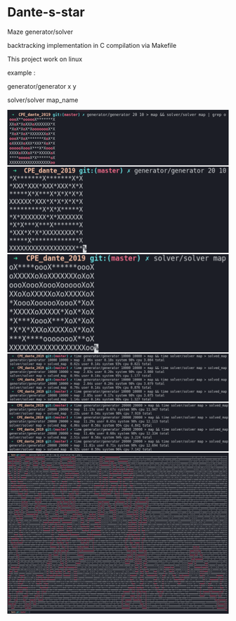 # Dante-s-star
Maze generator/solver

backtracking implementation in C
compilation via Makefile

This project work on linux

example :

generator/generator x y

solver/solver map_name

![](example.png)
![](generator_example.png)
![](solver_example.png)
![](benchmark_10000x10000_map_size.png)
![](benchmark_20000x20000_map_size.png)
![](big_map_example.png)
